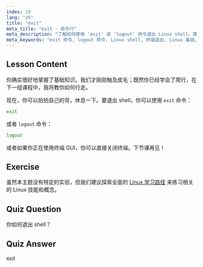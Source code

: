 ```yaml
---
index: 19
lang: "zh"
title: "exit"
meta_title: "exit - 命令行"
meta_description: "了解如何使用 'exit' 或 'logout' 命令退出 Linux shell。理解初学者的基本 shell 导航。立即开始你的 Linux 之旅！"
meta_keywords: "exit 命令, logout 命令, Linux shell, 终端退出, Linux 基础, Linux 初学者, Linux 教程"
---
```


## Lesson Content

你确实很好地掌握了基础知识。我们才刚刚触及皮毛；既然你已经学会了爬行，在下一组课程中，我将教你如何行走。

现在，你可以拍拍自己的背，休息一下。要退出 shell，你可以使用 `exit` 命令：

```bash
exit
```

或者 `logout` 命令：

```bash
logout
```

或者如果你正在使用终端 GUI，你可以直接关闭终端。下节课再见！

## Exercise

虽然本主题没有特定的实验，但我们建议探索全面的 [Linux 学习路径](https://labex.io/zh/learn/linux) 来练习相关的 Linux 技能和概念。

## Quiz Question

你如何退出 shell？

## Quiz Answer

exit